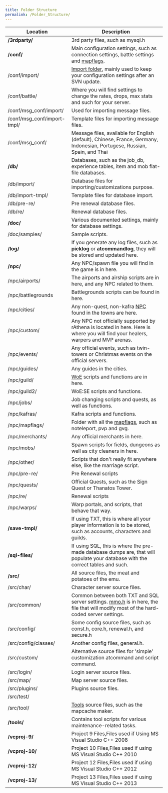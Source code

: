 ```yaml
---
title: Folder Structure
permalink: /Folder_Structure/
---
```


| Location                     | Description                                                                                                                                               |
|------------------------------|-----------------------------------------------------------------------------------------------------------------------------------------------------------|
| **/3rdparty/**               | 3rd party files, such as mysql.h                                                                                                                          |
| **/conf/**                   | Main configuration settings, such as connection settings, battle settings and [mapflags](/mapflag "wikilink").                                            |
| /conf/import/                | [Import folder](/Import_folder "wikilink"), mainly used to keep your configuration settings after an SVN update.                                          |
| /conf/battle/                | Where you will find settings to change the rates, drops, max stats and such for your server.                                                              |
| /conf/msg_conf/import/      | Used for importing message files.                                                                                                                         |
| /conf/msg_conf/import-tmpl/ | Template files for importing message files.                                                                                                               |
| /conf/msg_conf/             | Message files, available for English (default), Chinese, France, Germany, Indonesian, Portugese, Russian, Spain, and Thai                                 |
| **/db/**                     | Databases, such as the job_db, experience tables, item and mob flat-file databases.                                                                      |
| /db/import/                  | Database files for importing/customizations purpose.                                                                                                      |
| /db/import-tmpl/             | Template files for database import.                                                                                                                       |
| /db/pre-re/                  | Pre renewal database files.                                                                                                                               |
| /db/re/                      | Renewal database files.                                                                                                                                   |
| **/doc/**                    | Various documented settings, mainly for database settings.                                                                                                |
| /doc/samples/                | Sample scripts.                                                                                                                                           |
| **/log/**                    | If you generate any log files, such as **picklog** or **atcommandlog**, they will be stored and updated here.                                             |
| **/npc/**                    | Any NPC/spawn file you will find in the game is in here.                                                                                                  |
| /npc/airports/               | The airports and airship scripts are in here, and any NPC related to them.                                                                                |
| /npc/battlegrounds           | Battlegrounds scripts can be found in here.                                                                                                               |
| /npc/cities/                 | Any non-quest, non-kafra [NPC](/NPC "wikilink") found in the towns are here.                                                                              |
| /npc/custom/                 | Any NPC not officially supported by rAthena is located in here. Here is where you will find your healers, warpers and MVP arenas.                         |
| /npc/events/                 | Any official events, such as twin-towers or Christmas events on the official servers.                                                                     |
| /npc/guides/                 | Any guides in the cities.                                                                                                                                 |
| /npc/guild/                  | [WoE](/War_of_Emperium "wikilink") scripts and functions are in here.                                                                                     |
| /npc/guild2/                 | WoE:SE scripts and functions.                                                                                                                             |
| /npc/jobs/                   | Job changing scripts and quests, as well as functions.                                                                                                    |
| /npc/kafras/                 | Kafra scripts and functions.                                                                                                                              |
| /npc/mapflags/               | Folder with all the [mapflags](/mapflag "wikilink"), such as noteleport, pvp and gvg.                                                                     |
| /npc/merchants/              | Any official merchants in here.                                                                                                                           |
| /npc/mobs/                   | Spawn scripts for fields, dungeons as well as city cleaners in here.                                                                                      |
| /npc/other/                  | Scripts that don't really fit anywhere else, like the marriage script.                                                                                    |
| /npc/pre-re/                 | Pre Renewal scripts                                                                                                                                       |
| /npc/quests/                 | Official Quests, such as the Sign Quest or Thanatos Tower.                                                                                                |
| /npc/re/                     | Renewal scripts                                                                                                                                           |
| /npc/warps/                  | Warp portals, and scripts, that behave that way.                                                                                                          |
| **/save-tmpl/**              | If using TXT, this is where all your player information is to be stored, such as accounts, characters and guilds.                                         |
| **/sql-files/**              | If using SQL, this is where the pre-made database dumps are, that will populate your database with the correct tables and such.                           |
| **/src/**                    | All source files, the meat and potatoes of the emu.                                                                                                       |
| /src/char/                   | Character server source files.                                                                                                                            |
| /src/common/                 | Common between both TXT and SQL server settings. [mmo.h](/mmo.h "wikilink") is in here, the file that will modify most of the hard-coded server settings. |
| /src/config/                 | Some config source files, such as const.h, core.h, renewal.h, and secure.h                                                                                |
| /src/config/classes/         | Another config files, general.h.                                                                                                                          |
| /src/custom/                 | Alternative source files for 'simple' customization atcommand and script command.                                                                         |
| /src/login/                  | Login server source files.                                                                                                                                |
| /src/map/                    | Map server source files.                                                                                                                                  |
| /src/plugins/                | Plugins source files.                                                                                                                                     |
| /src/test/                   |                                                                                                                                                           |
| /src/tool/                   | [Tools](http://rathena.svn.sourceforge.net/svnroot/rathena/trunk/src/txt-converter/) source files, such as the mapcache maker.                            |
| **/tools/**                  | Contains tool scripts for various maintenance-related tasks.                                                                                              |
| **/vcproj-9/**               | Project 9 Files,Files used if Using MS Visual Studio C++ 2008                                                                                             |
| **/vcproj-10/**              | Project 10 Files,Files used if using MS Visual Studio C++ 2010                                                                                            |
| **/vcproj-12/**              | Project 12 Files,Files used if using MS Visual Studio C++ 2012                                                                                            |
| **/vcproj-13/**              | Project 13 Files,Files used if using MS Visual Studio C++ 2013                                                                                            |

